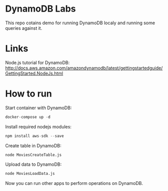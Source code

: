 # DynamoDB Labs

This repo cotains demo for running DynamoDB localy and running some queries against it.

# Links

Node.js tutorial for DynamoDB:
http://docs.aws.amazon.com/amazondynamodb/latest/gettingstartedguide/GettingStarted.NodeJs.html

# How to run

Start container with DynamoDB:
```s
docker-compose up -d
```

Install required nodejs modules:
```s
npm install aws-sdk --save
```

Create table in DynamoDB:
```s
node MoviesCreateTable.js
```

Upload data to DynamoDB:
```s
node MoviesLoadData.js
```

Now you can run other apps to perform operations on DynamoDB.